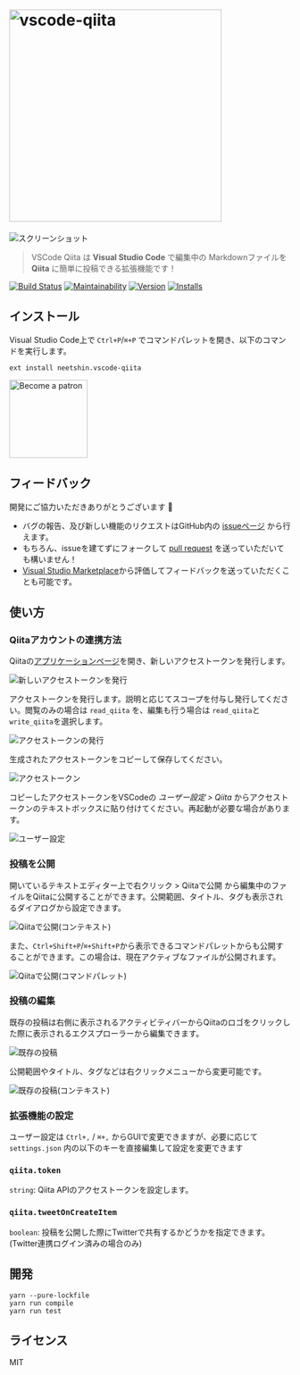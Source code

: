 # <img src="https://i.imgur.com/qbSmJYY.png" alt="vscode-qiita" width="380px" />

![スクリーンショット](https://i.imgur.com/oyzlwX7.png)

> VSCode Qiita は **Visual Studio Code** で編集中の Markdownファイルを **Qiita** に簡単に投稿できる拡張機能です！

[![Build Status](https://travis-ci.com/neet/vscode-qiita.svg?branch=master)](https://travis-ci.com/neet/vscode-qiita)
[![Maintainability](https://api.codeclimate.com/v1/badges/c00b68ac7b99b4ffe755/maintainability)](https://codeclimate.com/github/neet/vscode-qiita/maintainability)
[![Version](https://vsmarketplacebadge.apphb.com/version/neetshin.vscode-qiita.svg)](https://marketplace.visualstudio.com/items?itemName=Neetshin.vscode-qiita)
[![Installs](https://vsmarketplacebadge.apphb.com/installs/neetshin.vscode-qiita.svg)](https://marketplace.visualstudio.com/items?itemName=Neetshin.vscode-qiita)

## インストール
Visual Studio Code上で `Ctrl+P`/`⌘+P` でコマンドパレットを開き、以下のコマンドを実行します。

```
ext install neetshin.vscode-qiita
```
<a href='https://www.patreon.com/neetshin'><img src='https://c5.patreon.com/external/logo/become_a_patron_button.png' alt='Become a patron' width='140px' /></a>

## フィードバック
開発にご協力いただきありがとうございます 🙏
- バグの報告、及び新しい機能のリクエストはGitHub内の [issueページ](https://github.com/neet/vscode-qiita/issues) から行えます。
- もちろん、issueを建てずにフォークして [pull request](https://github.com/neet/vscode-qiita/pulls) を送っていただいても構いません！
- [Visual Studio Marketplace](https://marketplace.visualstudio.com/items?itemName=Neetshin.vscode-qiita)から評価してフィードバックを送っていただくことも可能です。

## 使い方
### Qiitaアカウントの連携方法
Qiitaの[アプリケーションページ](https://qiita.com/settings/applications)を開き、新しいアクセストークンを発行します。

![新しいアクセストークンを発行](https://i.imgur.com/LPtgosR.png)

アクセストークンを発行します。説明と応じてスコープを付与し発行してください。閲覧のみの場合は `read_qiita` を、編集も行う場合は `read_qiita`と`write_qiita`を選択します。

![アクセストークンの発行](https://i.imgur.com/jHBsMSp.png)

生成されたアクセストークンをコピーして保存してください。

![アクセストークン](https://i.imgur.com/l6V6qmg.png)

コピーしたアクセストークンをVSCodeの *ユーザー設定 > Qiita* からアクセストークンのテキストボックスに貼り付けてください。再起動が必要な場合があります。

![ユーザー設定](https://i.imgur.com/YKhdRZ5.png)

### 投稿を公開
開いているテキストエディター上で右クリック > Qiitaで公開 から編集中のファイルをQiitaに公開することができます。公開範囲、タイトル、タグも表示されるダイアログから設定できます。

![Qiitaで公開(コンテキスト)](https://i.imgur.com/Lblsr7U.png)

また、`Ctrl+Shift+P`/`⌘+Shift+P`から表示できるコマンドパレットからも公開することができます。この場合は、現在アクティブなファイルが公開されます。

![Qiitaで公開(コマンドパレット)](https://i.imgur.com/Zn4mBQq.png)

### 投稿の編集
既存の投稿は右側に表示されるアクティビティバーからQiitaのロゴをクリックした際に表示されるエクスプローラーから編集できます。

![既存の投稿](https://i.imgur.com/JgnGs8Q.png)

公開範囲やタイトル、タグなどは右クリックメニューから変更可能です。

![既存の投稿(コンテキスト)](https://i.imgur.com/MdmqXRI.png)

### 拡張機能の設定
ユーザー設定は `Ctrl+,` / `⌘+,` からGUIで変更できますが、必要に応じて `settings.json` 内の以下のキーを直接編集して設定を変更できます

### `qiita.token`
`string`: Qiita APIのアクセストークンを設定します。
### `qiita.tweetOnCreateItem`
`boolean`: 投稿を公開した際にTwitterで共有するかどうかを指定できます。(Twitter連携ログイン済みの場合のみ)

## 開発
```
yarn --pure-lockfile
yarn run compile
yarn run test
```

## ライセンス
MIT
